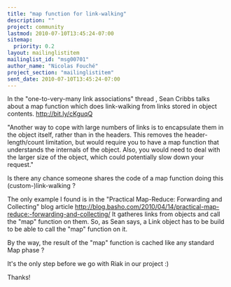 ```yaml
---
title: "map function for link-walking"
description: ""
project: community
lastmod: 2010-07-10T13:45:24-07:00
sitemap:
  priority: 0.2
layout: mailinglistitem
mailinglist_id: "msg00701"
author_name: "Nicolas Fouché"
project_section: "mailinglistitem"
sent_date: 2010-07-10T13:45:24-07:00
---
```



In the "one-to-very-many link associations" thread , Sean Cribbs talks
about a map function which does link-walking from links stored in
object contents. http://bit.ly/cKguqQ

"Another way to cope with large numbers of links is to
encapsulate them in the object itself, rather than in the headers. This removes
the header-length/count limitation, but would require you to have a map function
that understands the internals of the object. Also, you would need to deal with
the larger size of the object, which could potentially slow down your request."

Is there any chance someone shares the code of a map function doing
this (custom-)link-walking ?

The only example I found is in the "Practical Map-Reduce: Forwarding
and Collecting" blog article
http://blog.basho.com/2010/04/14/practical-map-reduce:-forwarding-and-collecting/
It gatheres links from objects and call the "map" function on them.
So, as Sean says, a Link object has to be build to be able to call the
"map" function on it.

By the way, the result of the "map" function is cached like any
standard Map phase ?

It's the only step before we go with Riak in our project :)

Thanks!

